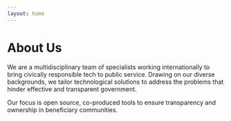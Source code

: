```yaml
---
layout: home
---
```

# About Us

We are a multidisciplinary team of specialists working internationally to bring civically responsible tech to public service. Drawing on our diverse backgrounds, we tailor technological solutions to address the problems that hinder effective and transparent government. 

Our focus is open source, co-produced tools to ensure transparency and ownership in beneficiary communities.

<!-- If you have a question, find a bug, or just want to say hi, please open an [issue on GitHub](https://github.com/TaylanTatli/Halve/issues/new). -->
